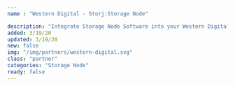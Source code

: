 ```yaml
---
name : "Western Digital - Storj:Storage Node"

description: "Integrate Storage Node Software into your Western Digital Hard Drive"
added: 3/19/20
updated: 3/19/20
new: false
img: "/img/partners/western-digital.svg"
class: "partner"
categories: "Storage Node"
ready: false
---
```

